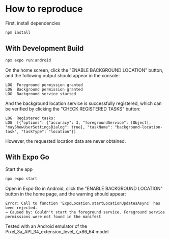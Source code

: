# How to reproduce

First, install dependencies

```bash
npm install
```

## With Development Build

```bash
npx expo run:android
```

On the home screen, click the "ENABLE BACKGROUND LOCATION" button, and the following output should appear in the console:

```
LOG  Foreground permission granted
LOG  Background permission granted
LOG  Background service started
```

And the background location service is successfully registered, which can be verified by clicking the "CHECK REGISTERED TASKS" button:

```
LOG  Registered tasks:
LOG  [{"options": {"accuracy": 3, "foregroundService": [Object], "mayShowUserSettingsDialog": true}, "taskName": "background-location-task", "taskType": "location"}]
```

However, the requested location data are never obtained.


## With Expo Go

Start the app

```bash
npx expo start
```

Open in Expo Go in Android, click the "ENABLE BACKGROUND LOCATION" button in the home page, and the warning should appear:

```
Error: Call to function 'ExpoLocation.startLocationUpdatesAsync' has been rejected.
→ Caused by: Couldn't start the foreground service. Foreground service permissions were not found in the manifest
```

Tested with an Android emulator of the Pixel_3a_API_34_extension_level_7_x86_64 model
